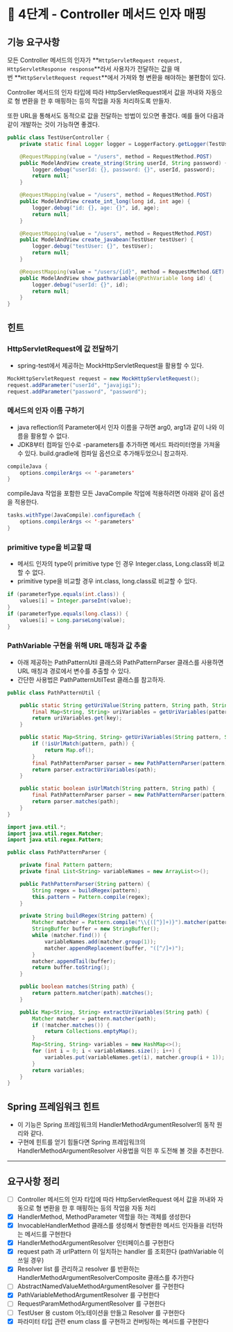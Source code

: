 # **🚀 4단계 - Controller 메서드 인자 매핑**

## 기능 요구사항

모든 Controller 메서드의 인자가 **`HttpServletRequest request, HttpServletResponse response`**라서 사용자가 전달하는 값을 매번 **`HttpServletRequest request`**에서 가져와 형 변환을 해야하는 불편함이 있다.

Controller 메서드의 인자 타입에 따라 HttpServletRequest에서 값을 꺼내와 자동으로 형 변환을 한 후 매핑하는 등의 작업을 자동 처리하도록 만들자.

또한 URL을 통해서도 동적으로 값을 전달하는 방법이 있으면 좋겠다. 예를 들어 다음과 같이 개발하는 것이 가능하면 좋겠다.

```java
public class TestUserController {
    private static final Logger logger = LoggerFactory.getLogger(TestUsersController.class);

    @RequestMapping(value = "/users", method = RequestMethod.POST)
    public ModelAndView create_string(String userId, String password) {
        logger.debug("userId: {}, password: {}", userId, password);
        return null;
    }

    @RequestMapping(value = "/users", method = RequestMethod.POST)
    public ModelAndView create_int_long(long id, int age) {
        logger.debug("id: {}, age: {}", id, age);
        return null;
    }

    @RequestMapping(value = "/users", method = RequestMethod.POST)
    public ModelAndView create_javabean(TestUser testUser) {
        logger.debug("testUser: {}", testUser);
        return null;
    }

    @RequestMapping(value = "/users/{id}", method = RequestMethod.GET)
    public ModelAndView show_pathvariable(@PathVariable long id) {
        logger.debug("userId: {}", id);
        return null;
    }
}

```

## 힌트

### **HttpServletRequest에 값 전달하기**

- spring-test에서 제공하는 MockHttpServletRequest을 활용할 수 있다.

```java
MockHttpServletRequest request = new MockHttpServletRequest();
request.addParameter("userId", "javajigi");
request.addParameter("password", "password");
```

### **메서드의 인자 이름 구하기**

- java reflection의 Parameter에서 인자 이름을 구하면 arg0, arg1과 같이 나와 이름을 활용할 수 없다.
- JDK8부터 컴파일 인수로 -parameters를 추가하면 메서드 파라미터명을 가져올 수 있다. build.gradle에 컴파일 옵션으로 추가해두었으니 참고하자.

```java
compileJava {
    options.compilerArgs << '-parameters'
}

```

compileJava 작업을 포함한 모든 JavaCompile 작업에 적용하려면 아래와 같이 옵션을 적용한다.

```java
tasks.withType(JavaCompile).configureEach {
    options.compilerArgs << '-parameters'
}

```

### **primitive type을 비교할 때**

- 메서드 인자의 type이 primitive type 인 경우 Integer.class, Long.class와 비교할 수 없다.
- primitive type을 비교할 경우 int.class, long.class로 비교할 수 있다.

```java
if (parameterType.equals(int.class)) {
    values[i] = Integer.parseInt(value);
}
if (parameterType.equals(long.class)) {
    values[i] = Long.parseLong(value);
}

```

### **PathVariable 구현을 위해 URL 매칭과 값 추출**

- 아래 제공하는 PathPatternUtil 클래스와 PathPatternParser 클래스를 사용하면 URL 매칭과 경로에서 변수를 추출할 수 있다.
- 간단한 사용법은 PathPatternUtilTest 클래스를 참고하자.

```java
public class PathPatternUtil {

    public static String getUriValue(String pattern, String path, String key) {
        final Map<String, String> uriVariables = getUriVariables(pattern, path);
        return uriVariables.get(key);
    }

    public static Map<String, String> getUriVariables(String pattern, String path) {
        if (!isUrlMatch(pattern, path)) {
            return Map.of();
        }
        final PathPatternParser parser = new PathPatternParser(pattern);
        return parser.extractUriVariables(path);
    }

    public static boolean isUrlMatch(String pattern, String path) {
        final PathPatternParser parser = new PathPatternParser(pattern);
        return parser.matches(path);
    }
}

```

```java
import java.util.*;
import java.util.regex.Matcher;
import java.util.regex.Pattern;

public class PathPatternParser {

    private final Pattern pattern;
    private final List<String> variableNames = new ArrayList<>();

    public PathPatternParser(String pattern) {
        String regex = buildRegex(pattern);
        this.pattern = Pattern.compile(regex);
    }

    private String buildRegex(String pattern) {
        Matcher matcher = Pattern.compile("\\{([^}]+)}").matcher(pattern);
        StringBuffer buffer = new StringBuffer();
        while (matcher.find()) {
            variableNames.add(matcher.group(1));
            matcher.appendReplacement(buffer, "([^/]+)");
        }
        matcher.appendTail(buffer);
        return buffer.toString();
    }

    public boolean matches(String path) {
        return pattern.matcher(path).matches();
    }

    public Map<String, String> extractUriVariables(String path) {
        Matcher matcher = pattern.matcher(path);
        if (!matcher.matches()) {
            return Collections.emptyMap();
        }
        Map<String, String> variables = new HashMap<>();
        for (int i = 0; i < variableNames.size(); i++) {
            variables.put(variableNames.get(i), matcher.group(i + 1));
        }
        return variables;
    }
}

```

## **Spring 프레임워크 힌트**

- 이 기능은 Spring 프레임워크의 HandlerMethodArgumentResolver의 동작 원리와 같다.
- 구현에 힌트를 얻기 힘들다면 Spring 프레임워크의 HandlerMethodArgumentResolver 사용법을 익힌 후 도전해 볼 것을 추천한다.

---
## 요구사항 정리
- [ ]  Controller 메서드의 인자 타입에 따라 HttpServletRequest 에서 값을 꺼내와 자동으로 형 변환을 한 후 매핑하는 등의 작업을 자동 처리
  - [x] HandlerMethod, MethodParameter 역할을 하는 객체를 생성한다
  - [x] InvocableHandlerMethod 클래스를 생성해서 형변환한 메서드 인자들을 리턴하는 메서드를 구현한다
  - [x] HandlerMethodArgumentResolver 인터페이스를 구현한다
  - [x] request path 과 urlPattern 이 일치하는 handler 를 조회한다 (pathVariable 이 쓰일 경우)
  - [x] Resolver list 를 관리하고 resolver 를 반환하는 HandlerMethodArgumentResolverComposite 클래스를 추가한다 
  - [ ] AbstractNamedValueMethodArgumentResolver 를 구현한다 
  - [x] PathVariableMethodArgumentResolver 를 구현한다
  - [ ] RequestParamMethodArgumentResolver 를 구현한다
  - [ ] TestUser 용 custom 어노테이션을 만들고 Resolver 를 구현한다
  - [x] 파라미터 타입 관련 enum class 를 구현하고 컨버팅하는 메서드를 구현한다 